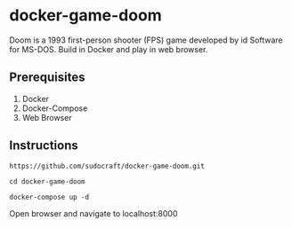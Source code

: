 # docker-game-doom

Doom is a 1993 first-person shooter (FPS) game developed by id Software for MS-DOS. 
Build in Docker and play in web browser.



## Prerequisites

1) Docker
2) Docker-Compose
3) Web Browser

## Instructions

```
https://github.com/sudocraft/docker-game-doom.git
```

```
cd docker-game-doom
```

```
docker-compose up -d
```

Open browser and navigate to localhost:8000
